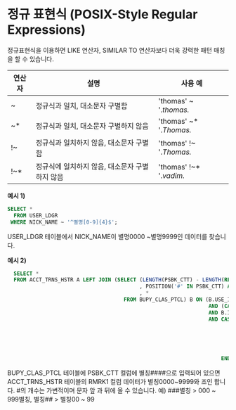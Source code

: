 # 정규 표현식 (POSIX-Style Regular Expressions)

정규표현식을 이용하면  LIKE 연산자,  SIMILAR TO 연산자보다 더욱 강력한 패턴 매칭을 할 수 있습니다. 

| 연산자 | 설명                                           | 사용 예                 |
| ------ | ---------------------------------------------- | ----------------------- |
| ~      | 정규식과 일치, 대소문자 구별함                 | 'thomas' ~ '.*thomas.*  |
| ~*     | 정규식과 일치, 대소문자 구별하지 않음          | 'thomas' ~* '.*Thomas.* |
| !~     | 정규식과 일치하지 않음, 대소문자 구별함        | 'thomas' !~ '.*Thomas.* |
| !~*    | 정규식에 일치하지 않음, 대소문자 구별하지 않음 | 'thomas' !~* '.*vadim.* |



**예시 1)**

```sql
SELECT * 
  FROM USER_LDGR
 WHERE NICK_NAME ~ '^별명[0-9]{4}$';
```

USER_LDGR 테이블에서 NICK_NAME이 별명0000 ~별명9999인 데이터를 찾습니다.



**예시 2)**

```sql
  SELECT *
  FROM ACCT_TRNS_HSTR A LEFT JOIN (SELECT (LENGTH(PSBK_CTT) - LENGTH(REPLACE(PSBK_CTT, '#', ''))) AS SHOPLENGTH
                                          , POSITION('#' IN PSBK_CTT) AS SHOPPOSITION
                                          , * 
                                     FROM BUPY_CLAS_PTCL) B ON (B.USE_INTT_ID = A.USE_INTT_ID
                                                                AND (CASE WHEN B.ACCT_NO = '' THEN TRUE ELSE  B.ACCT_NO  = A.ACCT_NO END)
                                                                AND B.INOUT_DV = A.INOUT_DV
                                                                AND CASE WHEN B.SHOPLENGTH > 0
                                                                         THEN CASE WHEN B.SHOPPOSITION = 1 
                                                                                   THEN A.RMRK1 ~ ('^[0-9]{' || B.SHOPLENGTH || '} ' || REPLACE(B.PSBK_CTT, '#', '') || '$')
                                                                                   ELSE A.RMRK1 ~ ('^' || REPLACE(B.PSBK_CTT, '#', '') || '[0-9]{' || B.SHOPLENGTH || '}$')
                                                                              END
                                                                         ELSE B.PSBK_CTT = A.RMRK1
                                                                    END)
```

BUPY_CLAS_PTCL 테이블에 PSBK_CTT 컬럼에 별칭####으로 입력되어 있으면 ACCT_TRNS_HSTR 테이블의 RMRK1 컬럼 데이터가 별칭0000~9999와 조인 합니다.
#의 개수는 가변적이며 문자 앞 과 뒤에 올 수 있습니다. 예) ###별칭 > 000 ~ 999별칭, 별칭## > 별칭00 ~ 99
